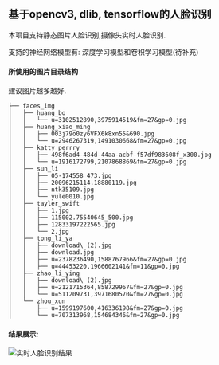 ## 基于opencv3, dlib, tensorflow的人脸识别
本项目支持静态图片人脸识别,摄像头实时人脸识别.

支持的神经网络模型有: 深度学习模型和卷积学习模型(待补充)

#### 所使用的图片目录结构
建议图片越多越好.
```
├── faces_img
│   ├── huang_bo
│   │   └── u=3102512890,3975914519&fm=27&gp=0.jpg
│   ├── huang_xiao_ming
│   │   ├── 003j79o0zy6VFX6k8xn55&690.jpg
│   │   └── u=2946267319,1491030668&fm=27&gp=0.jpg
│   ├── katty_perrry
│   │   ├── 498f6ad4-484d-44aa-acbf-f57df983608f_x300.jpg
│   │   └── u=1916172799,2107868869&fm=27&gp=0.jpg
│   ├── sun_li
│   │   ├── 05-174558_473.jpg
│   │   ├── 20096215114.18880119.jpg
│   │   ├── ntk35109.jpg
│   │   └── yule0010.jpg
│   ├── tayler_swift
│   │   ├── 1.jpg
│   │   ├── 115002.75540645_500.jpg
│   │   ├── 12833197222565.jpg
│   │   └── 2.jpg
│   ├── tong_li_ya
│   │   ├── download\ (2).jpg
│   │   ├── download.jpg
│   │   ├── u=2378236490,1588767966&fm=27&gp=0.jpg
│   │   ├── u=44453220,1966602141&fm=11&gp=0.jpg
│   ├── zhao_li_ying
│   │   ├── download\ (2).jpg
│   │   ├── u=2121715364,858729967&fm=27&gp=0.jpg
│   │   └── u=511209731,3971680570&fm=27&gp=0.jpg
│   └── zhou_xun
│       ├── u=1599197600,416336198&fm=27&gp=0.jpg
│       └── u=707313968,154684346&fm=27&gp=0.jpg
```

#### 结果展示:
![实时人脸识别结果](https://github.com/rick00young/face_recognition/blob/master/demo.jpg "实时人脸识别结果")